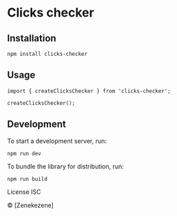 # Clicks checker

## Installation

```
npm install clicks-checker
```

## Usage

```
import { createClicksChecker } from 'clicks-checker';

createClicksChecker();
```

## Development
To start a development server, run:

```
npm run dev
```


To bundle the library for distribution, run:

```
npm run build
```

License ISC

© [Zenekezene]
